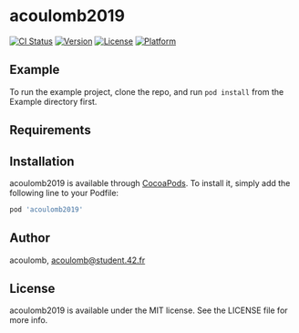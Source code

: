 # acoulomb2019

[![CI Status](https://img.shields.io/travis/acoulomb/acoulomb2019.svg?style=flat)](https://travis-ci.org/acoulomb/acoulomb2019)
[![Version](https://img.shields.io/cocoapods/v/acoulomb2019.svg?style=flat)](https://cocoapods.org/pods/acoulomb2019)
[![License](https://img.shields.io/cocoapods/l/acoulomb2019.svg?style=flat)](https://cocoapods.org/pods/acoulomb2019)
[![Platform](https://img.shields.io/cocoapods/p/acoulomb2019.svg?style=flat)](https://cocoapods.org/pods/acoulomb2019)

## Example

To run the example project, clone the repo, and run `pod install` from the Example directory first.

## Requirements

## Installation

acoulomb2019 is available through [CocoaPods](https://cocoapods.org). To install
it, simply add the following line to your Podfile:

```ruby
pod 'acoulomb2019'
```

## Author

acoulomb, acoulomb@student.42.fr

## License

acoulomb2019 is available under the MIT license. See the LICENSE file for more info.
